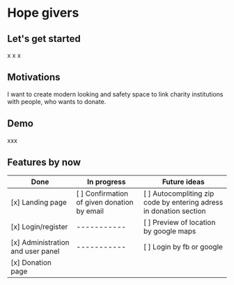 # Hope givers

## Let's get started

x
x
x

## Motivations

I want to create modern looking and safety space to link charity institutions with people, who wants to donate.

## Demo

xxx

## Features by now

Done | In progress | Future ideas
-----| ----------- | ------------
[x] Landing page | [ ] Confirmation of given donation by email | [ ] Autocompliting zip code by entering adress in donation section
[x] Login/register | ----------- | [ ] Preview of location by google maps
[x] Administration and user panel | ----------- | [ ] Login by fb or google
[x] Donation page |
